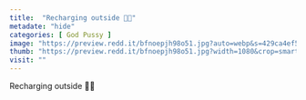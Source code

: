 ```yaml
---
title:  "Recharging outside 🤤🌞"
metadate: "hide"
categories: [ God Pussy ]
image: "https://preview.redd.it/bfnoepjh98o51.jpg?auto=webp&s=429ca4ef5c1549f8bfb647736ca4e41cd90a5133"
thumb: "https://preview.redd.it/bfnoepjh98o51.jpg?width=1080&crop=smart&auto=webp&s=e7aac1731fbe195052b56a2c6b2de21bcfc7bac8"
visit: ""
---
```

Recharging outside 🤤🌞
